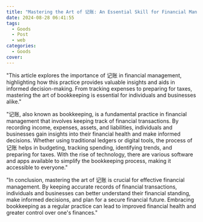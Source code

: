 ```yaml
---
title: "Mastering the Art of 记账: An Essential Skill for Financial Management"
date: 2024-08-28 06:41:55
tags:
  - Goods
  - Post
  - web
categories:
  - Goods
cover: 
---
```


"This article explores the importance of 记账 in financial management, highlighting how this practice provides valuable insights and aids in informed decision-making. From tracking expenses to preparing for taxes, mastering the art of bookkeeping is essential for individuals and businesses alike."

"记账, also known as bookkeeping, is a fundamental practice in financial management that involves keeping track of financial transactions. By recording income, expenses, assets, and liabilities, individuals and businesses gain insights into their financial health and make informed decisions. Whether using traditional ledgers or digital tools, the process of 记账 helps in budgeting, tracking spending, identifying trends, and preparing for taxes. With the rise of technology, there are various software and apps available to simplify the bookkeeping process, making it accessible to everyone."

"In conclusion, mastering the art of 记账 is crucial for effective financial management. By keeping accurate records of financial transactions, individuals and businesses can better understand their financial standing, make informed decisions, and plan for a secure financial future. Embracing bookkeeping as a regular practice can lead to improved financial health and greater control over one's finances."
